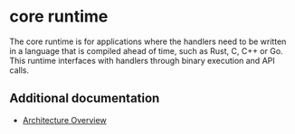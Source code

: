 # core runtime

The core runtime is for applications where the handlers need to be written in a language that is compiled ahead of time, such as Rust, C, C++ or Go.
This runtime interfaces with handlers through binary execution and API calls.

## Additional documentation

- [Architecture Overview](./ARCHITECTURE_OVERVIEW.md)
